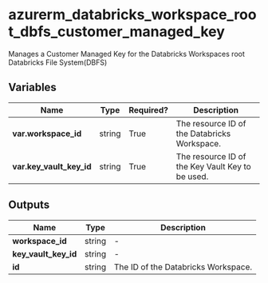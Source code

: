# azurerm_databricks_workspace_root_dbfs_customer_managed_key

Manages a Customer Managed Key for the Databricks Workspaces root Databricks File System(DBFS)

## Variables

| Name | Type | Required? |  Description |
| ---- | ---- | --------- |  ----------- |
| **var.workspace_id** | string | True | The resource ID of the Databricks Workspace. | 
| **var.key_vault_key_id** | string | True | The resource ID of the Key Vault Key to be used. | 



## Outputs

| Name | Type | Description |
| ---- | ---- | --------- | 
| **workspace_id** | string  | - | 
| **key_vault_key_id** | string  | - | 
| **id** | string  | The ID of the Databricks Workspace. | 